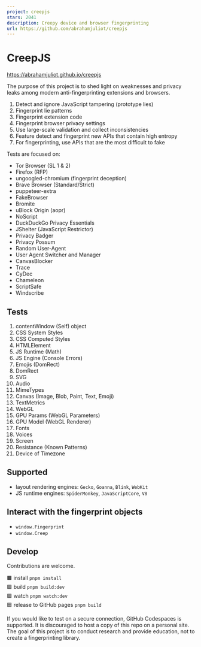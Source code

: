 ```yaml
---
project: creepjs
stars: 2041
description: Creepy device and browser fingerprinting
url: https://github.com/abrahamjuliot/creepjs
---
```


CreepJS
=======

https://abrahamjuliot.github.io/creepjs

The purpose of this project is to shed light on weaknesses and privacy leaks among modern anti-fingerprinting extensions and browsers.

1.  Detect and ignore JavaScript tampering (prototype lies)
2.  Fingerprint lie patterns
3.  Fingerprint extension code
4.  Fingerprint browser privacy settings
5.  Use large-scale validation and collect inconsistencies
6.  Feature detect and fingerprint new APIs that contain high entropy
7.  For fingerprinting, use APIs that are the most difficult to fake

Tests are focused on:

-   Tor Browser (SL 1 & 2)
-   Firefox (RFP)
-   ungoogled-chromium (fingerprint deception)
-   Brave Browser (Standard/Strict)
-   puppeteer-extra
-   FakeBrowser
-   Bromite
-   uBlock Origin (aopr)
-   NoScript
-   DuckDuckGo Privacy Essentials
-   JShelter (JavaScript Restrictor)
-   Privacy Badger
-   Privacy Possum
-   Random User-Agent
-   User Agent Switcher and Manager
-   CanvasBlocker
-   Trace
-   CyDec
-   Chameleon
-   ScriptSafe
-   Windscribe

Tests
-----

1.  contentWindow (Self) object
2.  CSS System Styles
3.  CSS Computed Styles
4.  HTMLElement
5.  JS Runtime (Math)
6.  JS Engine (Console Errors)
7.  Emojis (DomRect)
8.  DomRect
9.  SVG
10.  Audio
11.  MimeTypes
12.  Canvas (Image, Blob, Paint, Text, Emoji)
13.  TextMetrics
14.  WebGL
15.  GPU Params (WebGL Parameters)
16.  GPU Model (WebGL Renderer)
17.  Fonts
18.  Voices
19.  Screen
20.  Resistance (Known Patterns)
21.  Device of Timezone

Supported
---------

-   layout rendering engines: `Gecko`, `Goanna`, `Blink`, `WebKit`
-   JS runtime engines: `SpiderMonkey`, `JavaScriptCore`, `V8`

Interact with the fingerprint objects
-------------------------------------

-   `window.Fingerprint`
-   `window.Creep`

Develop
-------

Contributions are welcome.

🟫 install `pnpm install`  
🟩 build `pnpm build:dev`  
🟪 watch `pnpm watch:dev`  
🟦 release to GitHub pages `pnpm build`  

If you would like to test on a secure connection, GitHub Codespaces is supported. It is discouraged to host a copy of this repo on a personal site. The goal of this project is to conduct research and provide education, not to create a fingerprinting library.

